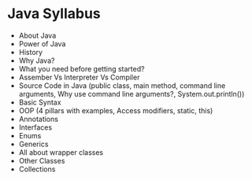 # Java Syllabus
- About Java
- Power of Java
- History
- Why Java?
- What you need before getting started?
- Assember Vs Interpreter Vs Compiler
- Source Code in Java (public class, main method, command line arguments, Why use command line arguments?, System.out.println())
- Basic Syntax
- OOP (4 pillars with examples, Access modifiers, static, this)
- Annotations
- Interfaces
- Enums
- Generics
- All about wrapper classes
- Other Classes
- Collections
